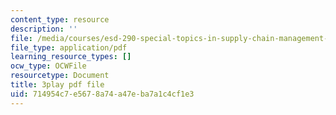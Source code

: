 ```yaml
---
content_type: resource
description: ''
file: /media/courses/esd-290-special-topics-in-supply-chain-management-spring-2005/714954c7e5678a74a47eba7a1c4cf1e3_oAFufZvbBb0.pdf
file_type: application/pdf
learning_resource_types: []
ocw_type: OCWFile
resourcetype: Document
title: 3play pdf file
uid: 714954c7-e567-8a74-a47e-ba7a1c4cf1e3
---
```


